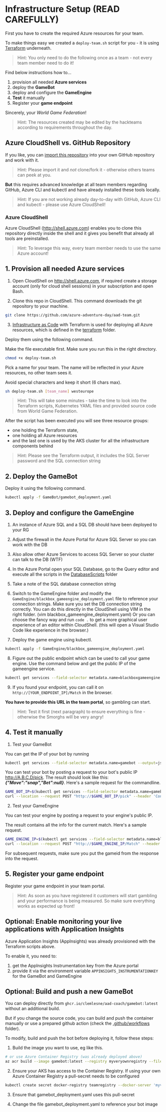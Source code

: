 # Infrastructure Setup (READ CAREFULLY)

First you have to create the required Azure resources for your team.

To make things easy we created a `deploy-team.sh` script for you - it is using [Terraform](https://www.terraform.io/intro/index.html) underneath.

> Hint: You only need to do the following once as a team - not every team member need to do it!

Find below instructions how to...

1. provision all needed **Azure services**
2. deploy the **GameBot**
3. deploy and configure the **GameEngine**
4. **Test** it manually
5. Register your **game endpoint**

Sincerely, your _World Game Federation_!

> Hint: The resources created may be edited by the hackteams according to requirements throughout the day.

## Azure CloudShell vs. GitHub Repository

If you like, you can [import this repository](https://docs.github.com/en/github/importing-your-projects-to-github/importing-a-repository-with-github-importer) into your own GitHub repository and work with it.

> Hint: Please import it and _not_ clone/fork it - otherwise others teams can peek at you.

**But** this requires advanced knowledge at all team members regarding GitHub, Azure CLI and kubectl and have already installed these tools locally.

> Hint: If you are not working already day-to-day with GitHub, Azure CLI and kubectl - please use Azure CloudShell!

### Azure CloudShell

Azure CloudShell (http://shell.azure.com) enables you to clone this repository directly inside the shell and it gives you benefit that already all tools are preinstalled.

> Hint: To leverage this way, every team member needs to use the same Azure account!

## 1. Provision all needed Azure services

1. Open CloudShell on http://shell.azure.com, if required create a storage account (only for cloud shell sessions) in your subscription and open Bash.

2. Clone this repo in CloudShell. This command downloads the git repository to your machine.

```bash
git clone https://github.com/azure-adventure-day/aad-team.git
```

3. [Infrastructure as Code](https://devblogs.microsoft.com/devops/what-is-infrastructure-as-code/) with Terraform is used for deploying all Azure resources, which is defined in the [terraform](terraform) folder.

Deploy them using the following command.

Make the file executable first. Make sure you run this in the right directory.

```bash
chmod +x deploy-team.sh
```

Pick a name for your team. The name will be reflected in your Azure resources, no other team sees it.

Avoid special characters and keep it short (6 chars max).

```bash
sh deploy-team.sh [team_name] westeurope
```

> Hint: This will take some minutes - take the time to look into the Terraform scripts, Kubernetes YAML files and provided source code from World Game Federation.

After the script has been executed you will see three resource groups:

- one holding the Terraform state,
- one holding all Azure resources
- and the last one is used by the AKS cluster for all the infrastructure components behind

> Hint: Please see the Terraform output, it includes the SQL Server password and the SQL connection string

## 2. Deploy the GameBot

Deploy it using the following command.

```bash
kubectl apply -f GameBot/gamebot_deployment.yaml
```

## 3. Deploy and configure the GameEngine

1. An instance of Azure SQL and a SQL DB should have been deployed to your RG
2. Adjust the firewall in the Azure Portal for Azure SQL Server so you can work with the DB
3. Also allow other Azure Services to access SQL Server so your cluster can talk to the DB (WTF)
4. In the Azure Portal open your SQL Database, go to the Query editor and execute all the scripts in the [DatabaseScripts](DatabaseScripts) folder
5. Take a note of the SQL database connection string
6. Switch to the GameEngine folder and modify the `GameEngine/blackbox_gameengine_deployment.yaml` file to reference your connection strings. Make sure you set the DB connection string correctly. You can do this directly in the CloudShell using VIM in the right folder. (vim blackbox_gameengine_deployment.yaml) Or you can choose the fancy way and run `code .` to get a more graphical user experience of an editor within CloudShell. (this will open a Visual Studio Code like experience in the browser.)

7. Deploy the game engine using kubectl.

```bash
kubectl apply -f GameEngine/blackbox_gameengine_deployment.yaml
```

8. Figure out the public endpoint which can be used to call your game engine. Use the command below and get the public IP of the gameengine service.

```bash
kubectl get services --field-selector metadata.name=blackboxgameengine --output=jsonpath={.items..status.loadBalancer.ingress..ip}
```

9. If you found your endpoint, you can call it on `http://[YOUR_ENDPOINT_IP]/Match` in the browser.

**You have to provide this URL in the team portal**, so gambling can start.

> Hint: Test it first (next paragraph) to ensure everything is fine - otherwise the Smorghs will be very angry!

## 4. Test it manually

1. Test your GameBot

You can get the IP of your bot by running

```bash
kubectl get services --field-selector metadata.name=gamebot --output=jsonpath={.items..status.loadBalancer.ingress..ip}
```

You can test your bot by posting a request to your bot's public IP http://A.B.C.D/pick. The result should look like this: **_{"Move":"snap","Bet":null}_**. Here's a sample request for the commandline.

```bash
GAME_BOT_IP=$(kubectl get services --field-selector metadata.name=gamebot --output=jsonpath={.items..status.loadBalancer.ingress..ip})
curl --location --request POST "http://$GAME_BOT_IP/pick" --header 'Content-Type: application/json' --data-raw '{"Player1Name":"daniel","MatchId":"42"}'
```

2. Test your GameEngine

You can test your engine by posting a request to your engine's public IP.

The result contains all the info for the current match. Here's a sample request.

```bash
GAME_ENGINE_IP=$(kubectl get services --field-selector metadata.name=blackboxgameengine --output=jsonpath={.items..status.loadBalancer.ingress..ip})
curl --location --request POST "http://$GAME_ENGINE_IP/Match" --header 'Content-Type: application/json' --data-raw '{"ChallengerId":"daniel","Move": "Rock"}'
```

For subsequent requests, make sure you put the gameid from the response into the request.

## 5. Register your game endpoint

Register your game endpoint in your team portal.

> Hint: As soon as you have registered it customers will start gambling and your performance is being measured. So make sure everything works as expected up front!

## Optional: Enable monitoring your live applications with Application Insights

Azure Application Insights (AppInsights) was already provisioned with the Terraform scripts above.

To enable it, you need to:

1. get the AppInsights Instrumentation key from the Azure portal
2. provide it via the environment variable `APPINSIGHTS_INSTRUMENTATIONKEY` for the GameBot and GameEngine

## Optional: Build and push a new GameBot

You can deploy directly from `ghcr.io/clemlesne/aad-coach/gamebot:latest` without an additional build.

But if you change the source code, you can build and push the container manually or use a prepared github action (check the [.github/workflows](.github/workflows) folder).

To modify, build and push the bot before deploying it, follow these steps:

1. Build the image you want to use, eg like this.

```bash
# or use Azure Container Registry (was already deployed above)
az acr build --image gamebot:latest --registry myveryownregistry --file Dockerfile .
```

2. Ensure your AKS has access to the Container Registry. If using your own Azure Container Registry a pull-secret needs to be configured

```bash
kubectl create secret docker-registry teamregistry --docker-server 'myveryownregistry.azurecr.io' --docker-username 'username' --docker-password 'password' --docker-email 'example@example.com'
```

3. Ensure that gamebot_deployment.yaml uses this pull-secret

4. Change the file gamebot_deployment.yaml to reference your bot image
